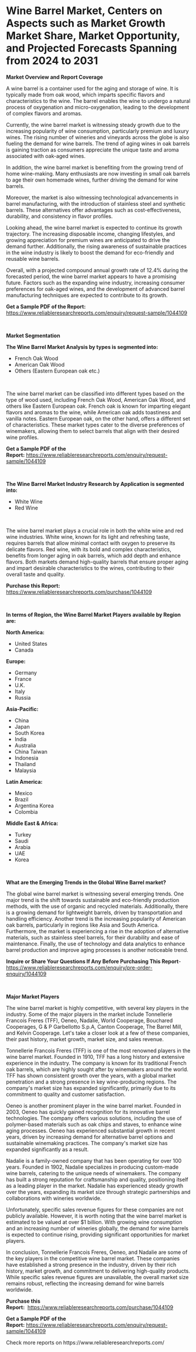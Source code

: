 <p><h1>Wine Barrel Market, Centers on Aspects such as Market Growth Market Share, Market Opportunity, and Projected Forecasts Spanning from 2024 to 2031</h1></p><p><strong>Market Overview and Report Coverage</strong></p>
<p><p>A wine barrel is a container used for the aging and storage of wine. It is typically made from oak wood, which imparts specific flavors and characteristics to the wine. The barrel enables the wine to undergo a natural process of oxygenation and micro-oxygenation, leading to the development of complex flavors and aromas.</p><p>Currently, the wine barrel market is witnessing steady growth due to the increasing popularity of wine consumption, particularly premium and luxury wines. The rising number of wineries and vineyards across the globe is also fueling the demand for wine barrels. The trend of aging wines in oak barrels is gaining traction as consumers appreciate the unique taste and aroma associated with oak-aged wines.</p><p>In addition, the wine barrel market is benefiting from the growing trend of home wine-making. Many enthusiasts are now investing in small oak barrels to age their own homemade wines, further driving the demand for wine barrels.</p><p>Moreover, the market is also witnessing technological advancements in barrel manufacturing, with the introduction of stainless steel and synthetic barrels. These alternatives offer advantages such as cost-effectiveness, durability, and consistency in flavor profiles.</p><p>Looking ahead, the wine barrel market is expected to continue its growth trajectory. The increasing disposable income, changing lifestyles, and growing appreciation for premium wines are anticipated to drive the demand further. Additionally, the rising awareness of sustainable practices in the wine industry is likely to boost the demand for eco-friendly and reusable wine barrels.</p><p>Overall, with a projected compound annual growth rate of 12.4% during the forecasted period, the wine barrel market appears to have a promising future. Factors such as the expanding wine industry, increasing consumer preferences for oak-aged wines, and the development of advanced barrel manufacturing techniques are expected to contribute to its growth.</p></p>
<p><strong>Get a Sample PDF of the Report:</strong> <a href="https://www.reliableresearchreports.com/enquiry/request-sample/1044109">https://www.reliableresearchreports.com/enquiry/request-sample/1044109</a></p>
<p>&nbsp;</p>
<p><strong>Market Segmentation</strong></p>
<p><strong>The Wine Barrel Market Analysis by types is segmented into:</strong></p>
<p><ul><li>French Oak Wood</li><li>American Oak Wood</li><li>Others (Eastern European oak etc.)</li></ul></p>
<p>&nbsp;</p>
<p><p>The wine barrel market can be classified into different types based on the type of wood used, including French Oak Wood, American Oak Wood, and others like Eastern European oak. French oak is known for imparting elegant flavors and aromas to the wine, while American oak adds toastiness and vanilla notes. Eastern European oak, on the other hand, offers a different set of characteristics. These market types cater to the diverse preferences of winemakers, allowing them to select barrels that align with their desired wine profiles.</p></p>
<p><strong>Get a Sample PDF of the Report:</strong>&nbsp;<a href="https://www.reliableresearchreports.com/enquiry/request-sample/1044109">https://www.reliableresearchreports.com/enquiry/request-sample/1044109</a></p>
<p>&nbsp;</p>
<p><strong>The Wine Barrel Market Industry Research by Application is segmented into:</strong></p>
<p><ul><li>White Wine</li><li>Red Wine</li></ul></p>
<p>&nbsp;</p>
<p><p>The wine barrel market plays a crucial role in both the white wine and red wine industries. White wine, known for its light and refreshing taste, requires barrels that allow minimal contact with oxygen to preserve its delicate flavors. Red wine, with its bold and complex characteristics, benefits from longer aging in oak barrels, which add depth and enhance flavors. Both markets demand high-quality barrels that ensure proper aging and impart desirable characteristics to the wines, contributing to their overall taste and quality.</p></p>
<p><strong>Purchase this Report:</strong>&nbsp; <a href="https://www.reliableresearchreports.com/purchase/1044109">https://www.reliableresearchreports.com/purchase/1044109</a></p>
<p>&nbsp;</p>
<p><strong>In terms of Region, the Wine Barrel Market Players available by Region are:</strong></p>
<p>
    <p> <strong> North America: </strong>
        <ul>
            <li>United States</li>
            <li>Canada</li>
        </ul>
        </p> 
    <p> <strong> Europe: </strong>
        <ul>
            <li>Germany</li>
            <li>France</li>
            <li>U.K.</li>
            <li>Italy</li>
            <li>Russia</li>
        </ul>
        </p> 
    <p> <strong> Asia-Pacific: </strong>
        <ul>
            <li>China</li>
            <li>Japan</li>
            <li>South Korea</li>
            <li>India</li>
            <li>Australia</li>
            <li>China Taiwan</li>
            <li>Indonesia</li>
            <li>Thailand</li>
            <li>Malaysia</li>
        </ul>
        </p> 
    <p> <strong> Latin America: </strong>
        <ul>
            <li>Mexico</li>
            <li>Brazil</li>
            <li>Argentina Korea</li>
            <li>Colombia</li>
        </ul>
        </p> 
    <p> <strong> Middle East & Africa: </strong>
        <ul>
            <li>Turkey</li>
            <li>Saudi</li>
            <li>Arabia</li>
            <li>UAE</li>
            <li>Korea</li>
        </ul>
    </p>
    </p>
<p>&nbsp;</p>
<p><strong>What are the Emerging Trends in the Global Wine Barrel market?</strong></p>
<p><p>The global wine barrel market is witnessing several emerging trends. One major trend is the shift towards sustainable and eco-friendly production methods, with the use of organic and recycled materials. Additionally, there is a growing demand for lightweight barrels, driven by transportation and handling efficiency. Another trend is the increasing popularity of American oak barrels, particularly in regions like Asia and South America. Furthermore, the market is experiencing a rise in the adoption of alternative materials, such as stainless steel barrels, for their durability and ease of maintenance. Finally, the use of technology and data analytics to enhance barrel production and improve aging processes is another noticeable trend.</p></p>
<p><strong>Inquire or Share Your Questions If Any Before Purchasing This Report</strong>- <a href="https://www.reliableresearchreports.com/enquiry/pre-order-enquiry/1044109">https://www.reliableresearchreports.com/enquiry/pre-order-enquiry/1044109</a></p>
<p>&nbsp;</p>
<p><strong>Major Market Players</strong></p>
<p><p>The wine barrel market is highly competitive, with several key players in the industry. Some of the major players in the market include Tonnellerie Francois Freres (TFF), Oeneo, Nadalie, World Cooperage, Bouchared Cooperages, G & P Garbellotto S.p.A, Canton Cooperage, The Barrel Mill, and Kelvin Cooperage. Let's take a closer look at a few of these companies, their past history, market growth, market size, and sales revenue.</p><p>Tonnellerie Francois Freres (TFF) is one of the most renowned players in the wine barrel market. Founded in 1910, TFF has a long history and extensive experience in the industry. The company is known for its traditional French oak barrels, which are highly sought after by winemakers around the world. TFF has shown consistent growth over the years, with a global market penetration and a strong presence in key wine-producing regions. The company's market size has expanded significantly, primarily due to its commitment to quality and customer satisfaction.</p><p>Oeneo is another prominent player in the wine barrel market. Founded in 2003, Oeneo has quickly gained recognition for its innovative barrel technologies. The company offers various solutions, including the use of polymer-based materials such as oak chips and staves, to enhance wine aging processes. Oeneo has experienced substantial growth in recent years, driven by increasing demand for alternative barrel options and sustainable winemaking practices. The company's market size has expanded significantly as a result.</p><p>Nadalie is a family-owned company that has been operating for over 100 years. Founded in 1902, Nadalie specializes in producing custom-made wine barrels, catering to the unique needs of winemakers. The company has built a strong reputation for craftsmanship and quality, positioning itself as a leading player in the market. Nadalie has experienced steady growth over the years, expanding its market size through strategic partnerships and collaborations with wineries worldwide.</p><p>Unfortunately, specific sales revenue figures for these companies are not publicly available. However, it is worth noting that the wine barrel market is estimated to be valued at over $1 billion. With growing wine consumption and an increasing number of wineries globally, the demand for wine barrels is expected to continue rising, providing significant opportunities for market players.</p><p>In conclusion, Tonnellerie Francois Freres, Oeneo, and Nadalie are some of the key players in the competitive wine barrel market. These companies have established a strong presence in the industry, driven by their rich history, market growth, and commitment to delivering high-quality products. While specific sales revenue figures are unavailable, the overall market size remains robust, reflecting the increasing demand for wine barrels worldwide.</p></p>
<p><strong>Purchase this Report:</strong>&nbsp;&nbsp;<a href="https://www.reliableresearchreports.com/purchase/1044109">https://www.reliableresearchreports.com/purchase/1044109</a></p>
<p></p>
<p><strong>Get a Sample PDF of the Report:</strong>&nbsp;<a href="https://www.reliableresearchreports.com/enquiry/request-sample/1044109">https://www.reliableresearchreports.com/enquiry/request-sample/1044109</a></p>
<p>Check more reports on https://www.reliableresearchreports.com/</p>